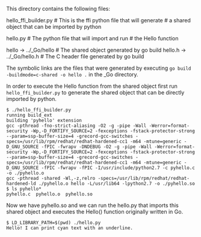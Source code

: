 
This directory contains the following files:

hello_ffi_builder.py      # This is the ffi python file that will generate
                          # a shared object that can be imported by python

hello.py                  # The python file that will import and run
                          # the Hello function

hello   -> ../_Go/hello   # The shared object generated by go build
hello.h -> ../_Go/hello.h # The C header file generated by go build

The symbolic links are the files that were generated by executing 
`go build -buildmode=c-shared -o hello .` in the _Go directory.

In order to execute the Hello function from the shared object first
run `hello_ffi_builder.py` to generate the shared object that can be
directly imported by python.

```
$ ./hello_ffi_builder.py 
running build_ext
building 'pyhello' extension
gcc -pthread -fno-strict-aliasing -O2 -g -pipe -Wall -Werror=format-security -Wp,-D_FORTIFY_SOURCE=2 -fexceptions -fstack-protector-strong --param=ssp-buffer-size=4 -grecord-gcc-switches -specs=/usr/lib/rpm/redhat/redhat-hardened-cc1 -m64 -mtune=generic -D_GNU_SOURCE -fPIC -fwrapv -DNDEBUG -O2 -g -pipe -Wall -Werror=format-security -Wp,-D_FORTIFY_SOURCE=2 -fexceptions -fstack-protector-strong --param=ssp-buffer-size=4 -grecord-gcc-switches -specs=/usr/lib/rpm/redhat/redhat-hardened-cc1 -m64 -mtune=generic -D_GNU_SOURCE -fPIC -fwrapv -fPIC -I/usr/include/python2.7 -c pyhello.c -o ./pyhello.o
gcc -pthread -shared -Wl,-z,relro -specs=/usr/lib/rpm/redhat/redhat-hardened-ld ./pyhello.o hello -L/usr/lib64 -lpython2.7 -o ./pyhello.so
$ ls pyhello*
pyhello.c  pyhello.o  pyhello.so
```

Now we have pyhello.so and we can run the hello.py that imports this
shared object and executes the Hello() function originally written in Go.

```
$ LD_LIBRARY_PATH=$(pwd) ./hello.py                                                                                                                                         
Hello! I can print cyan text with an underline.
```

